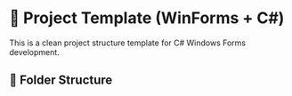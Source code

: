 # 🎯 Project Template (WinForms + C#)

This is a clean project structure template for C# Windows Forms development.

## 📁 Folder Structure

